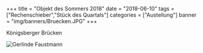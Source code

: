 +++
title = "Objekt des Sommers 2018"
date = "2018-06-10"
tags = ["Rechenschieber","Stück des Quartals"]
categories = ["Austellung"]
banner = "img/banners/Bruecken.JPG"
+++

Königsberger Brücken

![Gerlinde Faustmann](/img/banners/Bruecken.JPG)

